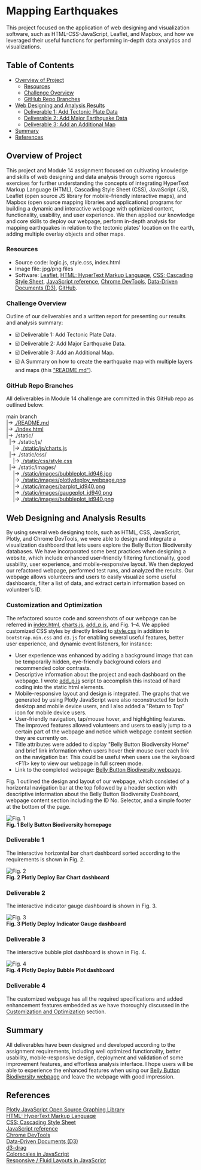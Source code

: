 # Mapping Earthquakes
This project focused on the application of web designing and visualization software, such as HTML-CSS-JavaScript, Leaflet, and Mapbox, and how we leveraged their useful functions for performing in-depth data analytics and visualizations.

## Table of Contents
- [Overview of Project](#overview-of-project)
  - [Resources](#resources)
  - [Challenge Overview](#challenge-overview)
  - [GitHub Repo Branches](#github-repo-branches)
- [Web Designing and Analysis Results](#web-designing-and-analysis-results)
  - [Deliverable 1: Add Tectonic Plate Data](#deliverable-1-add-tectonic-plate-data)
  - [Deliverable 2: Add Major Earthquake Data](#deliverable-2-add-major-earthquake-data)
  - [Deliverable 3: Add an Additional Map](#deliverable-3-add-an-additional-map)
- [Summary](#summary)
- [References](#references)

## Overview of Project
This project and Module 14 assignment focused on cultivating knowledge and skills of web designing and data analysis through some rigorous exercises for further understanding the concepts of integrating HyperText Markup Language (HTML), Cascading Style Sheet (CSS), JavaScript (JS), Leaflet (open source JS library for mobile-friendly interactive maps), and Mapbox (open source mapping libraries and applications) programs for building a dynamic and interactive webpage with optimized content, functionality, usability, and user experience. We then applied our knowledge and core skills to deploy our webpage, perform in-depth analysis for mapping earthquakes in relation to the tectonic plates' location on the earth, adding multiple overlay objects and other maps.

### Resources
- Source code: logic.js, style.css, index.html
- Image file: jpg/png files
- Software: [Leaflet](https://leafletjs.com/index.html), [HTML: HyperText Markup Language](https://developer.mozilla.org/en-US/docs/Web/HTML), [CSS: Cascading Style Sheet](https://developer.mozilla.org/en-US/docs/Web/CSS), [JavaScript reference](https://developer.mozilla.org/en-US/docs/Web/JavaScript/Reference), [Chrome DevTools](https://developer.chrome.com/docs/devtools/overview/), [Data-Driven Documents (D3)](https://d3js.org/), [GitHub](https://github.com/).

### Challenge Overview
Outline of our deliverables and a written report for presenting our results and analysis summary:

- ☑️ Deliverable 1: Add Tectonic Plate Data.
- ☑️ Deliverable 2: Add Major Earthquake Data.
- ☑️ Deliverable 3: Add an Additional Map.
- ☑️ A Summary on how to create the earthquake map with multiple layers and maps (this ["README.md"](./README.md)).

### GitHub Repo Branches
All deliverables in Module 14 challenge are committed in this GitHub repo as outlined below.  

main branch  
|&rarr; [./README.md](./README.md)  
|&rarr; [./index.html](./index.html)  
|&rarr; ./static/  
  &nbsp; |&rarr; ./static/js/  
    &emsp; |&rarr; [./static/js/charts.js](./static/js/logic.js)  
  &nbsp; |&rarr; ./static/css/  
    &emsp; |&rarr; [./static/css/style.css](./static/css/style.css)  
  &nbsp; |&rarr; ./static/images/  
    &emsp; |&rarr; [./static/images/bubbleplot_id946.jpg](./static/images/bubbleplot_id946.jpg)  
    &emsp; |&rarr; [./static/images/plotlydeploy_webpage.png](./static/images/plotlydeploy_webpage.png)  
    &emsp; |&rarr; [./static/images/barplot_id940.png](./static/images/barplot_id940.png)  
    &emsp; |&rarr; [./static/images/gaugeplot_id940.png](./static/images/gaugeplot_id940.png)  
    &emsp; |&rarr; [./static/images/bubbleplot_id940.png](./static/images/bubbleplot_id940.png)  

## Web Designing and Analysis Results
By using several web designing tools, such as HTML, CSS, JavaScript, Plotly, and Chrome DevTools, we were able to design and integrate a visualization dashboard that lets users explore the Belly Button Biodiversity databases. We have incorporated some best practices when designing a website, which include enhanced user-friendly filtering functionality, good usability, user experience, and mobile-responsive layout. We then deployed our refactored webpage, performed test runs, and analyzed the results. Our webpage allows volunteers and users to easily visualize some useful dashboards, filter a list of data, and extract certain information based on volunteer's ID.

### Customization and Optimization
The refactored source code and screenshots of our webpage can be referred in [index.html](./index.html), [charts.js](./static/js/charts.js), [add_p.js](./static/js/add_p.js), and Fig. 1&ndash;4. We applied customized CSS styles by directly linked to [style.css](./static/css/style.css) in addition to `bootstrap.min.css` and `d3.js` for enabling several useful features, better user experience, and dynamic event listeners, for instance:

- User experience was enhanced by adding a background image that can be temporarily hidden, eye-friendly background colors and recommended color contrasts.
- Descriptive information about the project and each dashboard on the webpage. I wrote [add_p.js](./static/js/add_p.js) script to accomplish this instead of hard coding into the static html elements.
- Mobile-responsive layout and design is integrated. The graphs that we generated by using Plotly JavaScript were also reconstructed for both desktop and mobile device users, and I also added a "Return to Top" icon for mobile device users.
- User-friendly navigation, tap/mouse hover, and highlighting features. The improved features allowed volunteers and users to easily jump to a certain part of the webpage and notice which webpage content section they are currently on.
- Title attributes were added to display "Belly Button Biodiversity Home" and brief link information when users hover their mouse over each link on the navigation bar. This could be useful when users use the keyboard \<F11\> key to view our webpage in full screen mode.
- Link to the completed webpage: <a href="https://ats-tandjoeng7.github.io/plotlydeploy/" target="_blank">Belly Button Biodiversity webpage</a>.

Fig. 1 outlined the design and layout of our webpage, which consisted of a horizontal navigation bar at the top followed by a header section with descriptive information about the Belly Button Biodiversity Dashboard, webpage content section including the ID No. Selector, and a simple footer at the bottom of the page.

![Fig. 1](./static/images/plotlydeploy_webpage.png 'Fig. 1 Belly Button Biodiversity homepage')\
**Fig. 1 Belly Button Biodiversity homepage**

### Deliverable 1
The interactive horizontal bar chart dashboard sorted according to the requirements is shown in Fig. 2.

![Fig. 2](./static/images/barplot_id940.png 'Fig. 2 Plotly Deploy Bar Chart dashboard')\
**Fig. 2 Plotly Deploy Bar Chart dashboard**

### Deliverable 2
The interactive indicator gauge dashboard is shown in Fig. 3.

![Fig. 3](./static/images/gaugeplot_id940.png 'Fig. 3 Plotly Deploy Indicator Gauge dashboard')\
**Fig. 3 Plotly Deploy Indicator Gauge dashboard**

### Deliverable 3
The interactive bubble plot dashboard is shown in Fig. 4.

![Fig. 4](./static/images/bubbleplot_id940.png 'Fig. 4 Plotly Deploy Bubble Plot dashboard')\
**Fig. 4 Plotly Deploy Bubble Plot dashboard**

### Deliverable 4
The customized webpage has all the required specifications and added enhancement features embedded as we have thoroughly discussed in the [Customization and Optimization](#customization-and-optimization) section.

## Summary
All deliverables have been designed and developed according to the assignment requirements, including well optimized functionality, better usability, mobile-responsive design, deployment and validation of some improvement features, and effortless analysis interface. I hope users will be able to experience the enhanced features when using our <a href="https://ats-tandjoeng7.github.io/plotlydeploy/" target="_blank">Belly Button Biodiversity webpage</a> and leave the webpage with good impression.

## References
[Plotly JavaScript Open Source Graphing Library](https://plotly.com/javascript/)\
[HTML: HyperText Markup Language](https://developer.mozilla.org/en-US/docs/Web/HTML)\
[CSS: Cascading Style Sheet](https://developer.mozilla.org/en-US/docs/Web/CSS)\
[JavaScript reference](https://developer.mozilla.org/en-US/docs/Web/JavaScript/Reference)\
[Chrome DevTools](https://developer.chrome.com/docs/devtools/overview/)\
[Data-Driven Documents (D3)](https://d3js.org/)\
[d3-drag](https://github.com/d3/d3-drag/blob/main/README.md#drag_on)\
[Colorscales in JavaScript](https://plotly.com/javascript/colorscales/#earth-colorscale)\
[Responsive / Fluid Layouts in JavaScript](https://plotly.com/javascript/responsive-fluid-layout/)
